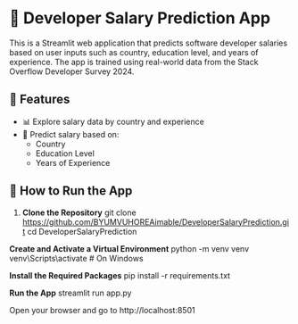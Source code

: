 # 💼 Developer Salary Prediction App

This is a Streamlit web application that predicts software developer salaries based on user inputs such as country, education level, and years of experience. The app is trained using real-world data from the Stack Overflow Developer Survey 2024.

## 📌 Features

- 📊 Explore salary data by country and experience
- 🤖 Predict salary based on:
  - Country
  - Education Level
  - Years of Experience

## 🚀 How to Run the App

1. **Clone the Repository**
git clone https://github.com/BYUMVUHOREAimable/DeveloperSalaryPrediction.git
cd DeveloperSalaryPrediction

**Create and Activate a Virtual Environment**
python -m venv venv
venv\Scripts\activate  # On Windows

**Install the Required Packages**
pip install -r requirements.txt

**Run the App**
streamlit run app.py

Open your browser and go to http://localhost:8501
